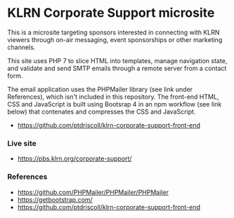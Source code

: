 # KLRN Corporate Support microsite  

This is a microsite targeting sponsors interested in connecting with KLRN viewers through on-air messaging, event sponsorships or other marketing channels.  

This site uses PHP 7 to slice HTML into templates, manage navigation state, and validate and send SMTP emails through a remote server from a contact form. 

The email application uses the PHPMailer library (see link under References), which isn't included in this repository. The front-end HTML, CSS and JavaScript is built using Bootsrap 4 in an npm workflow (see link below) that contenates and compresses the CSS and JavaScript.

- https://github.com/ptdriscoll/klrn-corporate-support-front-end

### Live site

- https://pbs.klrn.org/corporate-support/

### References

- https://github.com/PHPMailer/PHPMailer/PHPMailer
- https://getbootstrap.com/
- https://github.com/ptdriscoll/klrn-corporate-support-front-end